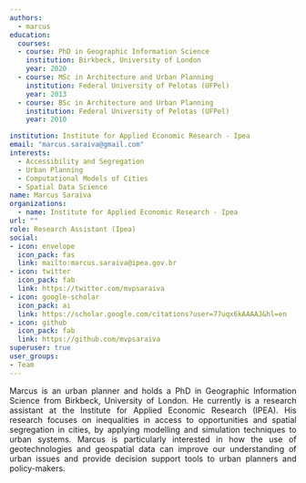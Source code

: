 ```yaml
---
authors:
  - marcus
education:
  courses:
  - course: PhD in Geographic Information Science
    institution: Birkbeck, University of London
    year: 2020
  - course: MSc in Architecture and Urban Planning
    institution: Federal University of Pelotas (UFPel)
    year: 2013
  - course: BSc in Architecture and Urban Planning
    institution: Federal University of Pelotas (UFPel)
    year: 2010

institution: Institute for Applied Economic Research - Ipea
email: "marcus.saraiva@gmail.com"
interests:
  - Accessibility and Segregation
  - Urban Planning
  - Computational Models of Cities
  - Spatial Data Science
name: Marcus Saraiva
organizations:
  - name: Institute for Applied Economic Research - Ipea
url: ""
role: Research Assistant (Ipea)
social:
- icon: envelope
  icon_pack: fas
  link: mailto:marcus.saraiva@ipea.gov.br
- icon: twitter
  icon_pack: fab
  link: https://twitter.com/mvpsaraiva
- icon: google-scholar
  icon_pack: ai
  link: https://scholar.google.com/citations?user=77uqx6kAAAAJ&hl=en
- icon: github
  icon_pack: fab
  link: https://github.com/mvpsaraiva
superuser: true
user_groups:
- Team
---
```


<p align="justify">
Marcus is an urban planner and holds a PhD in Geographic Information Science from Birkbeck, University of London. He currently is a research assistant at the Institute for Applied Economic Research (IPEA). His research focuses on inequalities in access to opportunities and spatial segregation in cities, by applying modelling and simulation techniques to urban systems. Marcus is particularly interested in how the use of geotechnologies and geospatial data can improve our understanding of urban issues and provide decision support tools to urban planners and policy-makers.

</p>
